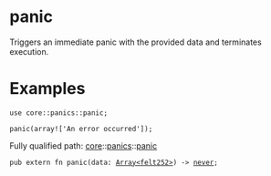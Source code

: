 # panic

Triggers an immediate panic with the provided data and terminates execution.
# Examples

```cairo
use core::panics::panic;

panic(array!['An error occurred']);
```

Fully qualified path: [core](./core.md)::[panics](./core-panics.md)::[panic](./core-panics-panic.md)

<pre><code class="language-cairo">pub extern fn panic(data: <a href="core-array-Array.html">Array&lt;felt252&gt;</a>) -&gt; <a href="core-never.html">never</a>;</code></pre>

